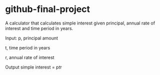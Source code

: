 # github-final-project

A calculator that calculates simple interest given principal, annual rate of interest and time period in years.


Input:
   p, principal amount
   
   
   t, time period in years
   
   
   r, annual rate of interest
   
   
Output
   simple interest = p*t*r
